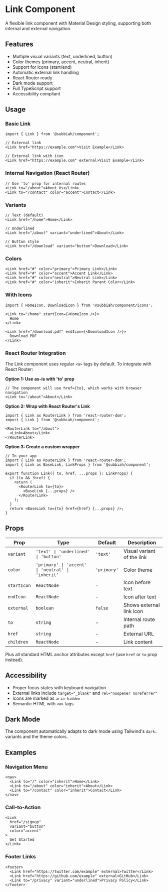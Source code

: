 # Link Component

A flexible link component with Material Design styling, supporting both internal and external navigation.

## Features

- Multiple visual variants (text, underlined, button)
- Color themes (primary, accent, neutral, inherit)
- Support for icons (start/end)
- Automatic external link handling
- React Router ready
- Dark mode support
- Full TypeScript support
- Accessibility compliant

## Usage

### Basic Link

```tsx
import { Link } from '@subbiah/component';

// External link
<Link href="https://example.com">Visit Example</Link>

// External link with icon
<Link href="https://example.com" external>Visit Example</Link>
```

### Internal Navigation (React Router)

```tsx
// Use 'to' prop for internal routes
<Link to="/about">About Us</Link>
<Link to="/contact" color="accent">Contact</Link>
```

### Variants

```tsx
// Text (default)
<Link href="/home">Home</Link>

// Underlined
<Link href="/about" variant="underlined">About</Link>

// Button style
<Link href="/download" variant="button">Download</Link>
```

### Colors

```tsx
<Link href="#" color="primary">Primary Link</Link>
<Link href="#" color="accent">Accent Link</Link>
<Link href="#" color="neutral">Neutral Link</Link>
<Link href="#" color="inherit">Inherit Parent Color</Link>
```

### With Icons

```tsx
import { HomeIcon, DownloadIcon } from '@subbiah/component/icons';

<Link to="/home" startIcon={<HomeIcon />}>
  Home
</Link>

<Link href="/download.pdf" endIcon={<DownloadIcon />}>
  Download PDF
</Link>
```

### React Router Integration

The Link component uses regular `<a>` tags by default. To integrate with React Router:

**Option 1: Use as-is with 'to' prop**
```tsx
// The component will use href={to}, which works with browser navigation
<Link to="/about">About</Link>
```

**Option 2: Wrap with React Router's Link**
```tsx
import { Link as RouterLink } from 'react-router-dom';
import { Link } from '@subbiah/component';

<RouterLink to="/about">
  <Link>About</Link>
</RouterLink>
```

**Option 3: Create a custom wrapper**
```tsx
// In your app
import { Link as RouterLink } from 'react-router-dom';
import { Link as BaseLink, LinkProps } from '@subbiah/component';

export function Link({ to, href, ...props }: LinkProps) {
  if (to && !href) {
    return (
      <RouterLink to={to}>
        <BaseLink {...props} />
      </RouterLink>
    );
  }
  return <BaseLink to={to} href={href} {...props} />;
}
```

## Props

| Prop | Type | Default | Description |
|------|------|---------|-------------|
| `variant` | `'text' \| 'underlined' \| 'button'` | `'text'` | Visual variant of the link |
| `color` | `'primary' \| 'accent' \| 'neutral' \| 'inherit'` | `'primary'` | Color theme |
| `startIcon` | `ReactNode` | - | Icon before text |
| `endIcon` | `ReactNode` | - | Icon after text |
| `external` | `boolean` | `false` | Shows external link icon |
| `to` | `string` | - | Internal route path |
| `href` | `string` | - | External URL |
| `children` | `ReactNode` | - | Link content |

Plus all standard HTML anchor attributes except `href` (use `href` or `to` prop instead).

## Accessibility

- Proper focus states with keyboard navigation
- External links include `target="_blank"` and `rel="noopener noreferrer"`
- Icons are marked as `aria-hidden`
- Semantic HTML with `<a>` tags

## Dark Mode

The component automatically adapts to dark mode using Tailwind's `dark:` variants and the theme colors.

## Examples

### Navigation Menu
```tsx
<nav>
  <Link to="/" color="inherit">Home</Link>
  <Link to="/about" color="inherit">About</Link>
  <Link to="/contact" color="inherit">Contact</Link>
</nav>
```

### Call-to-Action
```tsx
<Link
  href="/signup"
  variant="button"
  color="accent"
>
  Get Started
</Link>
```

### Footer Links
```tsx
<footer>
  <Link href="https://twitter.com/example" external>Twitter</Link>
  <Link href="https://github.com/example" external>GitHub</Link>
  <Link to="/privacy" variant="underlined">Privacy Policy</Link>
</footer>
```
